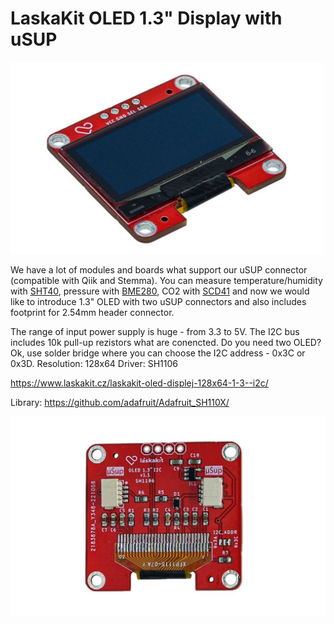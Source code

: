 # LaskaKit OLED 1.3" Display with uSUP 

![TOP](https://github.com/LaskaKit/OLED-1_3inch-I2C/blob/main/img/1.JPG)

We have a lot of modules and boards what support our uSUP connector (compatible with Qiik and Stemma). You can measure temperature/humidity with [SHT40](https://www.laskakit.cz/laskakit-sht40-senzor-teploty-a-vlhkosti-vzduchu/), pressure with [BME280](https://www.laskakit.cz/arduino-senzor-tlaku--teploty-a-vlhkosti-bme280/), CO2 with [SCD41](https://www.laskakit.cz/laskakit-scd41-senzor-co2--teploty-a-vlhkosti-vzduchu/) and now we would like to introduce 1.3" OLED with two uSUP connectors and also includes footprint for 2.54mm header connector. 

The range of input power supply is huge - from 3.3 to 5V. The I2C bus includes 10k pull-up rezistors what are conencted. 
Do you need two OLED? Ok, use solder bridge where you can choose the I2C address - 0x3C or 0x3D. 
Resolution: 128x64
Driver: SH1106

https://www.laskakit.cz/laskakit-oled-displej-128x64-1-3--i2c/

Library: https://github.com/adafruit/Adafruit_SH110X/

![TOP](https://github.com/LaskaKit/OLED-1_3inch-I2C/blob/main/img/2.JPG)
